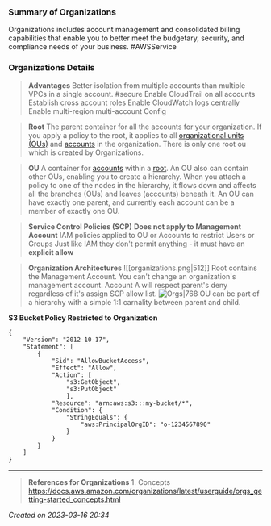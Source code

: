 ### Summary of Organizations
Organizations includes account management and consolidated billing capabilities that enable you to better meet the budgetary, security, and compliance needs of your business. #AWSService 
### Organizations Details

> **Advantages**
> Better isolation from multiple accounts than multiple VPCs in a single account. #secure 
> Enable CloudTrail on all accounts
> Establish cross account roles
> Enable CloudWatch logs centrally
> Enable multi-region multi-account Config

> **Root**
> The parent container for all the accounts for your organization. If you apply a policy to the root, it applies to all [organizational units (OUs)](https://docs.aws.amazon.com/organizations/latest/userguide/orgs_getting-started_concepts.html#organizationalunit) and [accounts](https://docs.aws.amazon.com/organizations/latest/userguide/orgs_getting-started_concepts.html#account) in the organization.
> There is only one root ou which is created by Organizations.

> **OU**
> A container for [accounts](https://docs.aws.amazon.com/organizations/latest/userguide/orgs_getting-started_concepts.html#account) within a [root](https://docs.aws.amazon.com/organizations/latest/userguide/orgs_getting-started_concepts.html#root). 
> An OU also can contain other OUs, enabling you to create a hierarchy.
>  When you attach a policy to one of the nodes in the hierarchy, it flows down and affects all the branches (OUs) and leaves (accounts) beneath it. 
>  An OU can have exactly one parent, and currently each account can be a member of exactly one OU.

> **Service Control Policies (SCP)**
> 	**Does not apply to Management Account**
> 	IAM policies applied to OU or Accounts to restrict Users or Groups
> 	Just like IAM they don't permit anything - it must have an **explicit allow**

> **Organization Architectures**
> ![[organizations.png|512]]
> Root contains the Management Account. You can't change an organization's management account. Account A will respect parent's deny regardless of it's assign SCP allow list.
> ![Orgs|768](https://docs.aws.amazon.com/images/organizations/latest/userguide/images/AccountOuDiagram.png)
> OU can be part of a hierarchy with a simple 1:1 carnality between parent and child.

**S3 Bucket Policy Restricted to Organization**

```
{   
	"Version": "2012-10-17",   
	"Statement": [     
		{       
			"Sid": "AllowBucketAccess",       
			"Effect": "Allow",       
			"Action": [         
				"s3:GetObject",         
				"s3:PutObject"       
				],       
			"Resource": "arn:aws:s3:::my-bucket/*",
			"Condition": {         
				"StringEquals": {           
					"aws:PrincipalOrgID": "o-1234567890"         
				}       
			}     
		}   
	] 
}
```
---
> **References for Organizations**
	1. Concepts https://docs.aws.amazon.com/organizations/latest/userguide/orgs_getting-started_concepts.html
 
*Created on 2023-03-16 20:34*